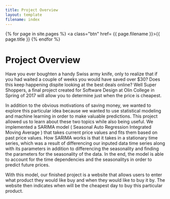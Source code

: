 ```yaml
---
title: Project Overview
layout: template
filename: index
--- 
```

{% for page in site.pages %}
        <a class="btn" href= {{ page.filename }}>{{ page.title }}</a>
{% endfor %}
     
# Project Overview
Have you ever boughten a handy Swiss army knife, only to realize that if you had waited a couple of weeks you would have saved over $30? Does this keep happening dispite looking at the best deals online? Well Super Shoppers, a final project created for Software Design at Olin College in Spring of 2017 will allow you to determine just when the price is cheapest.

In addition to the obvious motivations of saving money, we wanted to explore this particular idea because we wanted to use statistical modeling and machine learning in order to make valuable predictions. This project allowed us to learn about these two topics while also being useful. We implemented a SARIMA model ( Seasonal Auto Regression Integrated Moving Average ) that takes current price values and fits them based on past price values. How SARIMA works is that it takes in a stationary time series, which was a result of differencing our inputed data time series along with its parameters in addition to differencing the seasonality and finding the parameters for the seasonality of the data. In the end, the model is able to account for the time dependencies and the seasonalitys in order to predict future prices.

With this model, our finished project is a website that allows users to enter what product they would like buy and when they would like to buy it by. The website then indicates when will be the cheapest day to buy this particular product.
